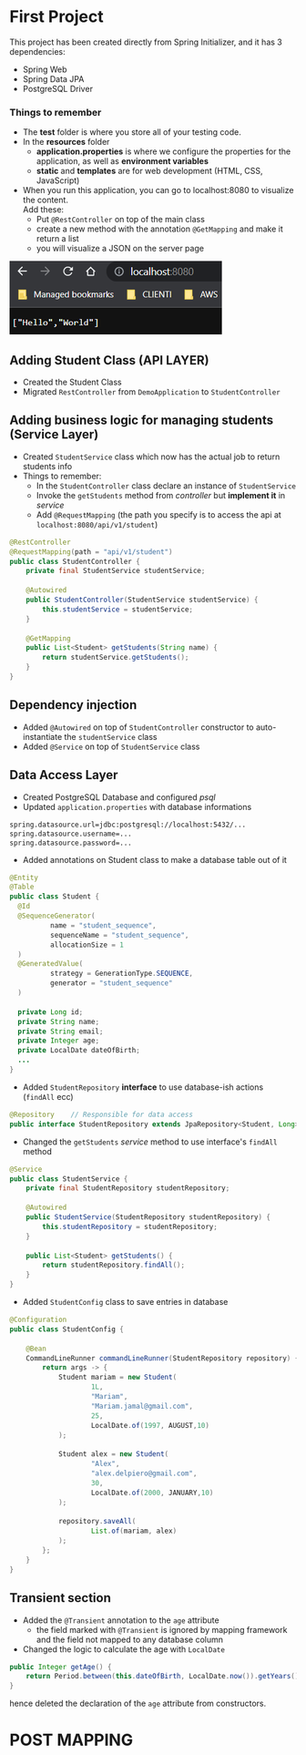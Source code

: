 # First Project
This project has been created directly from Spring Initializer,
and it has 3 dependencies:
- Spring Web
- Spring Data JPA
- PostgreSQL Driver

### Things to remember
+ The __test__ folder is where you store all of your testing code. 
+ In the __resources__ folder
  - __application.properties__ is where we configure the properties for the application, as well as __environment variables__
  - __static__ and __templates__ are for web development (HTML, CSS, JavaScript)
+ When you run this application, you can go to localhost:8080 to visualize the content.  
Add these:
  - Put `@RestController` on top of the main class
  - create a new method with the annotation `@GetMapping` and make it return a list
  - you will visualize a JSON on the server page  

![alt text](./images/helloworldapi.png "Hello World Json")

## Adding Student Class (API LAYER)
+ Created the Student Class
+ Migrated `RestController` from `DemoApplication` to `StudentController`

## Adding business logic for managing students (Service Layer)
+ Created `StudentService` class which now has the actual job to return students info
+ Things to remember:
  + In the `StudentController` class declare an instance of `StudentService`
  + Invoke the `getStudents` method from _controller_ but __implement it__ in _service_
  + Add `@RequestMapping` (the path you specify is to access the api at `localhost:8080/api/v1/student`)

```java
@RestController
@RequestMapping(path = "api/v1/student")
public class StudentController {
    private final StudentService studentService;

    @Autowired
    public StudentController(StudentService studentService) {
        this.studentService = studentService;
    }

    @GetMapping
    public List<Student> getStudents(String name) {
        return studentService.getStudents();
    }
}
```
## Dependency injection
+ Added `@Autowired` on top of `StudentController` constructor to auto-instantiate the `studentService` class
+ Added `@Service` on top of `StudentService` class

## Data Access Layer
+ Created PostgreSQL Database and configured _psql_
+ Updated `application.properties` with database informations
```
spring.datasource.url=jdbc:postgresql://localhost:5432/...
spring.datasource.username=...
spring.datasource.password=... 
```
+ Added annotations on Student class to make a database table out of it

```java
@Entity
@Table  
public class Student {
  @Id
  @SequenceGenerator(
          name = "student_sequence",
          sequenceName = "student_sequence",
          allocationSize = 1
  )
  @GeneratedValue(
          strategy = GenerationType.SEQUENCE,
          generator = "student_sequence"
  )

  private Long id;
  private String name;
  private String email;
  private Integer age;
  private LocalDate dateOfBirth;
  ...
}
```

+ Added `StudentRepository` **interface** to use database-ish actions (`findAll` ecc)
```java
@Repository    // Responsible for data access
public interface StudentRepository extends JpaRepository<Student, Long> { }
```
+ Changed the `getStudents` _service_ method to use interface's `findAll` method

```java
@Service
public class StudentService {
    private final StudentRepository studentRepository;

    @Autowired
    public StudentService(StudentRepository studentRepository) {
        this.studentRepository = studentRepository;
    }

    public List<Student> getStudents() {
        return studentRepository.findAll();
    }
}
```

+ Added `StudentConfig` class to save entries in database
```java
@Configuration
public class StudentConfig {

    @Bean
    CommandLineRunner commandLineRunner(StudentRepository repository) {
        return args -> {
            Student mariam = new Student(
                    1L,
                    "Mariam",
                    "Mariam.jamal@gmail.com",
                    25,
                    LocalDate.of(1997, AUGUST,10)
            );

            Student alex = new Student(
                    "Alex",
                    "alex.delpiero@gmail.com",
                    30,
                    LocalDate.of(2000, JANUARY,10)
            );

            repository.saveAll(
                    List.of(mariam, alex)
            );
        };
    }
}
```

## Transient section
+ Added the `@Transient` annotation to the `age` attribute
  + the field marked with `@Transient` is ignored by mapping framework and the field not mapped to any database column
+ Changed the logic to calculate the age with `LocalDate`
```java
public Integer getAge() {
    return Period.between(this.dateOfBirth, LocalDate.now()).getYears();
}
```
hence deleted the declaration of the `age` attribute from constructors.

# POST MAPPING


